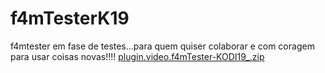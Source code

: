 # f4mTesterK19
f4mtester em fase de testes...para quem quiser colaborar e com coragem para usar coisas novas!!!!
<a href="plugin.video.f4mTester-KODI19_.zip">plugin.video.f4mTester-KODI19_.zip</a>
